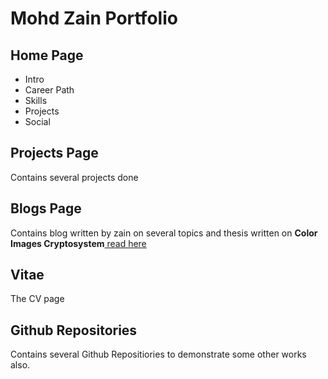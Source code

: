 # Mohd Zain Portfolio
## Home Page
 - Intro
 - Career Path
 - Skills
 - Projects
 - Social

## Projects Page
Contains several projects done

## Blogs Page
Contains blog written by zain on several topics and thesis written on <strong>Color Images Cryptosystem</strong><a href='https://mohdzain.com/blogs/color-images-cryptosystem'> read here</a>

## Vitae 
The CV page

## Github Repositories 
Contains several Github Repositiories to demonstrate some other works also.
